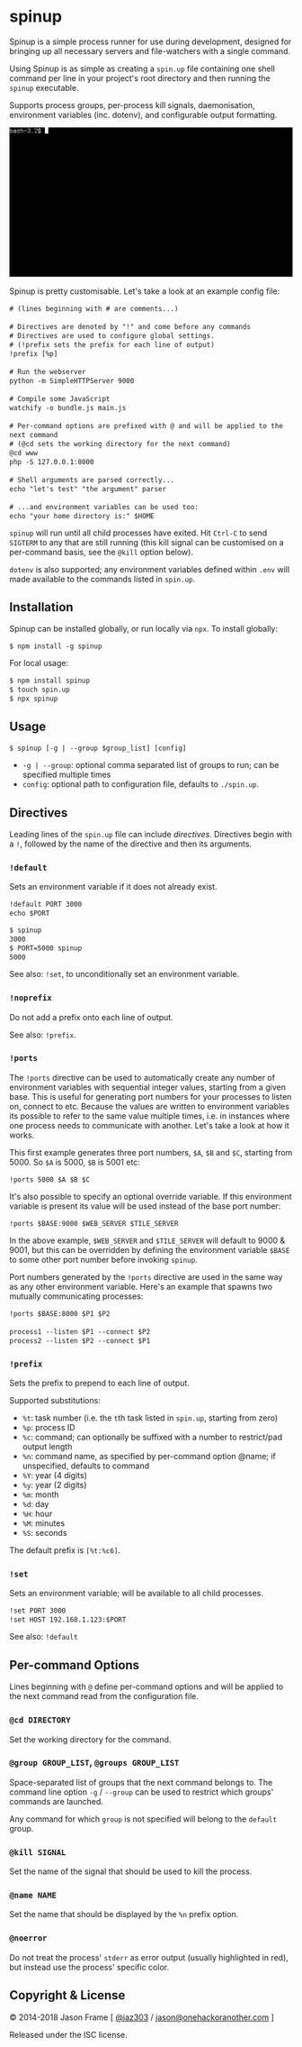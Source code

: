 # spinup

Spinup is a simple process runner for use during development, designed for bringing up all necessary servers and file-watchers with a single command.

Using Spinup is as simple as creating a `spin.up` file containing one shell command per line in your project's root directory and then running the `spinup` executable.

Supports process groups, per-process kill signals, daemonisation, environment variables (inc. dotenv), and configurable output formatting.

![spinup demo](demo.gif)

Spinup is pretty customisable. Let's take a look at an example config file:

```
# (lines beginning with # are comments...)

# Directives are denoted by "!" and come before any commands
# Directives are used to configure global settings.
# (!prefix sets the prefix for each line of output)
!prefix [%p]

# Run the webserver
python -m SimpleHTTPServer 9000

# Compile some JavaScript
watchify -o bundle.js main.js

# Per-command options are prefixed with @ and will be applied to the next command
# (@cd sets the working directory for the next command)
@cd www
php -S 127.0.0.1:8000

# Shell arguments are parsed correctly...
echo "let's test" "the argument" parser

# ...and environment variables can be used too:
echo "your home directory is:" $HOME
```

`spinup` will run until all child processes have exited. Hit `Ctrl-C` to send `SIGTERM` to any that are still running (this kill signal can be customised on a per-command basis, see the `@kill` option below).

`dotenv` is also supported; any environment variables defined within `.env` will made available to the commands listed in `spin.up`.

## Installation

Spinup can be installed globally, or run locally via `npx`. To install globally:

```shell
$ npm install -g spinup
```

For local usage:

```shell
$ npm install spinup
$ touch spin.up
$ npx spinup
```

## Usage

```
$ spinup [-g | --group $group_list] [config]
```

  - `-g | --group`: optional comma separated list of groups to run; can be specified multiple times
  - `config`: optional path to configuration file, defaults to `./spin.up`.

## Directives

Leading lines of the `spin.up` file can include _directives_. Directives begin with a `!`, followed by the name of the directive and then its arguments.

### `!default`

Sets an environment variable if it does not already exist.

```
!default PORT 3000
echo $PORT
```

```shell
$ spinup
3000
$ PORT=5000 spinup
5000
```

See also: `!set`, to unconditionally set an environment variable.

### `!noprefix`

Do not add a prefix onto each line of output.

See also: `!prefix`.

### `!ports`

The `!ports` directive can be used to automatically create any number of environment variables with sequential integer values, starting from a given base. This is useful for generating port numbers for your processes to listen on, connect to etc. Because the values are written to environment variables its possible to refer to the same value multiple times, i.e. in instances where one process needs to communicate with another. Let's take a look at how it works.

This first example generates three port numbers, `$A`, `$B` and `$C`, starting from 5000. So `$A` is 5000, `$B` is 5001 etc:

```
!ports 5000 $A $B $C
```

It's also possible to specify an optional override variable. If this environment variable is present its value will be used instead of the base port number:

```
!ports $BASE:9000 $WEB_SERVER $TILE_SERVER
```

In the above example, `$WEB_SERVER` and `$TILE_SERVER` will default to 9000 &amp; 9001, but this can be overridden by defining the environment variable `$BASE` to some other port number before invoking `spinup`.

Port numbers generated by the `!ports` directive are used in the same way as any other environment variable. Here's an example that spawns two mutually communicating processes:

```
!ports $BASE:8000 $P1 $P2

process1 --listen $P1 --connect $P2
process2 --listen $P2 --connect $P1
```

### `!prefix`

Sets the prefix to prepend to each line of output.

Supported substitutions:

  * `%t`: task number (i.e. the `t`th task listed in `spin.up`, starting from zero)
  * `%p`: process ID
  * `%c`: command; can optionally be suffixed with a number to restrict/pad output length
  * `%n`: command name, as specified by per-command option @name; if unspecified, defaults to command
  * `%Y`: year (4 digits)
  * `%y`: year (2 digits)
  * `%m`: month
  * `%d`: day
  * `%H`: hour
  * `%M`: minutes
  * `%S`: seconds

The default prefix is `[%t:%c6]`.

### `!set`

Sets an environment variable; will be available to all child processes.

```
!set PORT 3000
!set HOST 192.168.1.123:$PORT
```

See also: `!default`

## Per-command Options

Lines beginning with `@` define per-command options and will be applied to the next command read from the configuration file.

### `@cd DIRECTORY`

Set the working directory for the command.

### `@group GROUP_LIST`, `@groups GROUP_LIST`

Space-separated list of groups that the next command belongs to. The command line option `-g` / `--group` can be used to restrict which groups' commands are launched.

Any command for which `group` is not specified will belong to the `default` group.

### `@kill SIGNAL`

Set the name of the signal that should be used to kill the process.

### `@name NAME`

Set the name that should be displayed by the `%n` prefix option.

### `@noerror`

Do not treat the process' `stderr` as error output (usually highlighted in red), but instead use the process' specific color.

## Copyright &amp; License

&copy; 2014-2018 Jason Frame [ [@jaz303](http://twitter.com/jaz303) / [jason@onehackoranother.com](mailto:jason@onehackoranother.com) ]

Released under the ISC license.